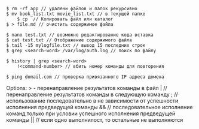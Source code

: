 	$ rm -rf app // удалени файлов и папок рекурсивно 
	$ mv book_list.txt movie_list.txt // в текущей папке
		$ cp  // Копировать файл или каталог
	$ > file.md // очистить содержимое файла

	$ nano test.txt // возможно редактирование кода вставка 
	$ cat test.txt // Отображение содержимого файла
	$ tail -15 mylogfile.txt // вывод 15 последних строк
	$ grep <search-word> /var/log/auth.log // поиск по файлу

	$ history | grep <search-word>
		!<command-number> // вбить номер команды для повторения

	$ ping domail.com // проверка привязанного IP адреса домена

Options:
	> - перенаправление результатов команды в файл
	| // перенаправление результатов команды в следующую команду
	; // использование последовательно в не зависимости от успешности исполнения предведущей команды
	&& // последовательное исполнение команд только при условии успешного исполнения предведущей команды
	|| // если одно выполнилост, то остальные не выполняются

